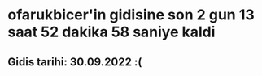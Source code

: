 # ofarukbicer'in gidisine son 2 gun 13 saat 52 dakika 58 saniye kaldi

## Gidis tarihi: 30.09.2022 :(
